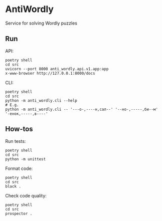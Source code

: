 # AntiWordly

Service for solving Wordly puzzles

## Run

API:

```shell
poetry shell
cd src
uvicorn --port 8000 anti_wordly.api.v1.app:app
x-www-browser http://127.0.0.1:8000/docs
```

CLI:

```shell
poetry shell
cd src
python -m anti_wordly.cli --help
# E.g.
python -m anti_wordly.cli -- '---о-,----н,сал--' '--но-,-----,би--м' '-енок,-----,в----'
```


## How-tos

Run tests:

```shell
poetry shell
cd src
python -m unittest
```

Format code:

```shell
poetry shell
cd src
black .
```

Check code quality:

```shell
poetry shell
cd src
prospector .
```